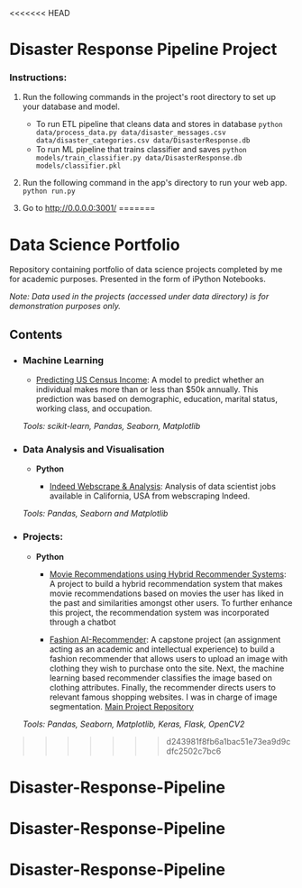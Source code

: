 <<<<<<< HEAD
# Disaster Response Pipeline Project

### Instructions:
1. Run the following commands in the project's root directory to set up your database and model.

    - To run ETL pipeline that cleans data and stores in database
        `python data/process_data.py data/disaster_messages.csv data/disaster_categories.csv data/DisasterResponse.db`
    - To run ML pipeline that trains classifier and saves
        `python models/train_classifier.py data/DisasterResponse.db models/classifier.pkl`

2. Run the following command in the app's directory to run your web app.
    `python run.py`

3. Go to http://0.0.0.0:3001/
=======
# Data Science Portfolio
Repository containing portfolio of data science projects completed by me for academic purposes. Presented in the form of iPython Notebooks.

_Note: Data used in the projects (accessed under data directory) is for demonstration purposes only._

## Contents

- ### Machine Learning

	- [Predicting US Census Income](https://github.com/Lawbin/data-science-portfolio/blob/master/US%20Census%20Income/ML%20-%20Census%20Income.ipynb):  A model to predict whether an individual makes more than or less than $50k annually. This prediction was based on demographic, education, marital status, working class, and occupation.

	_Tools: scikit-learn, Pandas, Seaborn, Matplotlib_

- ### Data Analysis and Visualisation
	- __Python__
	
		- [Indeed Webscrape & Analysis](https://github.com/Lawbin/data-science-portfolio/tree/master/Indeed%20Webscrape): Analysis of data scientist jobs available in California, USA from webscraping Indeed.
		
	_Tools: Pandas, Seaborn and Matplotlib_

- ### Projects: 

	- __Python__
		- [Movie Recommendations using Hybrid Recommender Systems](https://github.com/Lawbin/data-science-portfolio/blob/master/Movie%20Recommender/Group%20projects%203.ipynb): A project to build a hybrid recommendation system that makes movie recommendations based on movies the user has liked in the past and similarities amongst other users. To further enhance this project, the recommendation system was incorporated through a chatbot
		
		- [Fashion AI-Recommender](https://github.com/Lawbin/data-science-portfolio/blob/master/Fashion%20Recommender/Model%20for%20fashion-combined.ipynb): A capstone project (an assignment acting as an academic and intellectual experience) to build a fashion recommender that allows users to upload an image with clothing they wish to purchase onto the site. Next, the machine learning based recommender classifies the image based on clothing attributes. Finally, the recommender directs users to relevant famous shopping websites. I was in charge of image segmentation. [Main Project Repository](https://github.com/estherho412/Flashion)
	
	_Tools: Pandas, Seaborn, Matplotlib, Keras, Flask, OpenCV2_
>>>>>>> d243981f8fb6a1bac51e73ea9d9cdfc2502c7bc6
# Disaster-Response-Pipeline
# Disaster-Response-Pipeline
# Disaster-Response-Pipeline
